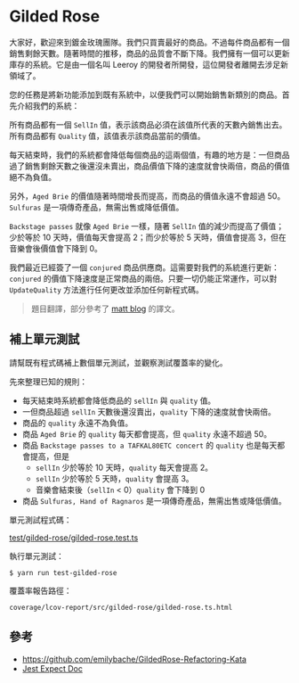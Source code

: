 # Gilded Rose

大家好，歡迎來到鍍金玫瑰團隊。我們只買賣最好的商品。不過每件商品都有一個銷售剩餘天數。隨著時間的推移，商品的品質會不斷下降。我們擁有一個可以更新庫存的系統。它是由一個名叫 Leeroy 的開發者所開發，這位開發者離開去涉足新領域了。

您的任務是將新功能添加到既有系統中，以便我們可以開始銷售新類別的商品。首先介紹我們的系統：

所有商品都有一個 `SellIn` 值，表示該商品必須在該值所代表的天數內銷售出去。所有商品都有 `Quality` 值，該值表示該商品當前的價值。

每天結束時，我們的系統都會降低每個商品的這兩個值，有趣的地方是：一但商品過了銷售剩餘天數之後還沒未賣出，商品價值下降的速度就會快兩倍，商品的價值絕不為負值。

另外，`Aged Brie` 的價值隨著時間增長而提高，而商品的價值永遠不會超過 50。`Sulfuras` 是一項傳奇產品，無需出售或降低價值。

`Backstage passes` 就像 `Aged Brie` 一樣，隨著 `SellIn` 值的減少而提高了價值；少於等於 10 天時，價值每天會提高 2；而少於等於 5 天時，價值會提高 3，但在音樂會後價值會下降到 0。

我們最近已經簽了一個 `conjured` 商品供應商。這需要對我們的系統進行更新：`conjured` 的價值下降速度是正常商品的兩倍。只要一切仍能正常運作，可以對 `UpdateQuality` 方法進行任何更改並添加任何新程式碼。

> 題目翻譯，部分參考了 [matt blog](https://mattlee-blog.com/2020/04/05/2020/gildedrose-factoring-kata/) 的譯文。

## 補上單元測試

請幫既有程式碼補上數個單元測試，並觀察測試覆蓋率的變化。

先來整理已知的規則：

 - 每天結束時系統都會降低商品的 `sellIn` 與 `quality` 值。
 - 一但商品超過 `sellIn` 天數後還沒賣出，`quality` 下降的速度就會快兩倍。
 - 商品的 `quality` 永遠不為負值。
 - 商品 `Aged Brie` 的 `quality` 每天都會提高，但 `quality` 永遠不超過 50。
 - 商品 `Backstage passes to a TAFKAL80ETC concert` 的 `quality` 也是每天都會提高，但是
   - `sellIn` 少於等於 10 天時，`quality` 每天會提高 2。
   - `sellIn` 少於等於 5 天時，`quality` 會提高 3。
   - 音樂會結束後（`sellIn` < 0）`quality` 會下降到 0
 - 商品 `Sulfuras, Hand of Ragnaros` 是一項傳奇產品，無需出售或降低價值。

單元測試程式碼：

[test/gilded-rose/gilded-rose.test.ts](../../test/gilded-rose/gilded-rose.test.ts)

執行單元測試：

```console
$ yarn run test-gilded-rose
```

覆蓋率報告路徑：

```
coverage/lcov-report/src/gilded-rose/gilded-rose.ts.html
```

## 參考

- https://github.com/emilybache/GildedRose-Refactoring-Kata
- [Jest Expect Doc](https://jestjs.io/docs/en/expect)
